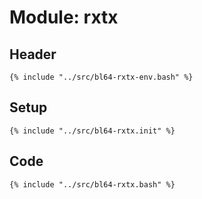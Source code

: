 # Module: rxtx

## Header

```shell
{% include "../src/bl64-rxtx-env.bash" %}
```

## Setup

```shell
{% include "../src/bl64-rxtx.init" %}
```

## Code

```shell
{% include "../src/bl64-rxtx.bash" %}
```
